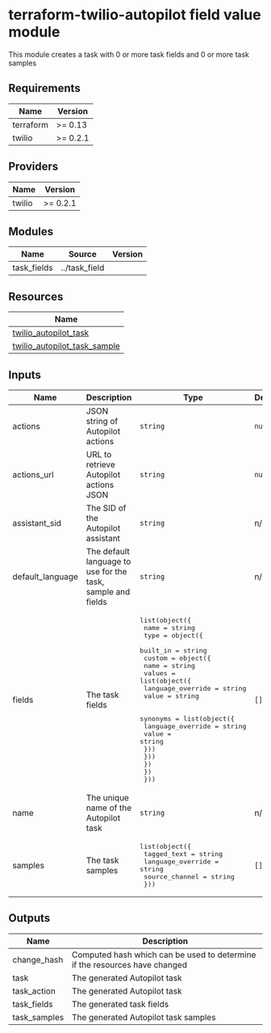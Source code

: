 # terraform-twilio-autopilot field value module

This module creates a task with 0 or more task fields and 0 or more task samples

## Requirements

| Name      | Version  |
| --------- | -------- |
| terraform | >= 0.13  |
| twilio    | >= 0.2.1 |

## Providers

| Name   | Version  |
| ------ | -------- |
| twilio | >= 0.2.1 |

## Modules

| Name        | Source        | Version |
| ----------- | ------------- | ------- |
| task_fields | ../task_field |         |

## Resources

| Name                                                                                                                                  |
| ------------------------------------------------------------------------------------------------------------------------------------- |
| [twilio_autopilot_task](https://registry.terraform.io/providers/RJPearson94/twilio/0.2.1/docs/resources/autopilot_task)               |
| [twilio_autopilot_task_sample](https://registry.terraform.io/providers/RJPearson94/twilio/0.2.1/docs/resources/autopilot_task_sample) |

## Inputs

| Name             | Description                                                 | Type                                                                                                                                                                                                                                                                                                                               | Default | Required |
| ---------------- | ----------------------------------------------------------- | ---------------------------------------------------------------------------------------------------------------------------------------------------------------------------------------------------------------------------------------------------------------------------------------------------------------------------------- | ------- | :------: |
| actions          | JSON string of Autopilot actions                            | `string`                                                                                                                                                                                                                                                                                                                           | `null`  |    no    |
| actions_url      | URL to retrieve Autopilot actions JSON                      | `string`                                                                                                                                                                                                                                                                                                                           | `null`  |    no    |
| assistant_sid    | The SID of the Autopilot assistant                          | `string`                                                                                                                                                                                                                                                                                                                           | n/a     |   yes    |
| default_language | The default language to use for the task, sample and fields | `string`                                                                                                                                                                                                                                                                                                                           | n/a     |   yes    |
| fields           | The task fields                                             | <pre>list(object({<br> name = string<br> type = object({<br> built_in = string<br> custom = object({<br> name = string<br> values = list(object({<br> language_override = string<br> value = string<br><br> synonyms = list(object({<br> language_override = string<br> value = string<br> }))<br> }))<br> })<br> })<br> }))</pre> | `[]`    |    no    |
| name             | The unique name of the Autopilot task                       | `string`                                                                                                                                                                                                                                                                                                                           | n/a     |   yes    |
| samples          | The task samples                                            | <pre>list(object({<br> tagged_text = string<br> language_override = string<br> source_channel = string<br> }))</pre>                                                                                                                                                                                                               | `[]`    |    no    |

## Outputs

| Name         | Description                                                                |
| ------------ | -------------------------------------------------------------------------- |
| change_hash  | Computed hash which can be used to determine if the resources have changed |
| task         | The generated Autopilot task                                               |
| task_action  | The generated Autopilot task                                               |
| task_fields  | The generated task fields                                                  |
| task_samples | The generated Autopilot task samples                                       |
